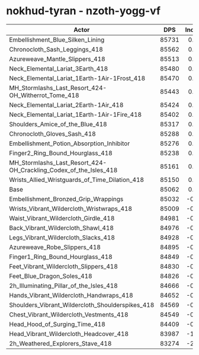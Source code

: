 # nokhud-tyran - nzoth-yogg-vf
| Actor | DPS | Increase |
|---|:---:|:---:|
|Embellishment_Blue_Silken_Lining|85731|0.79%|
|Chronocloth_Sash_Leggings_418|85562|0.59%|
|Azureweave_Mantle_Slippers_418|85513|0.53%|
|Neck_Elemental_Lariat_3Earth_418|85480|0.49%|
|Neck_Elemental_Lariat_1Earth-1Air-1Frost_418|85470|0.48%|
|MH_Stormlashs_Last_Resort_424-OH_Witherrot_Tome_418|85443|0.45%|
|Neck_Elemental_Lariat_2Earth-1Air_418|85424|0.43%|
|Neck_Elemental_Lariat_1Earth-1Air-1Fire_418|85402|0.40%|
|Shoulders_Amice_of_the_Blue_418|85317|0.30%|
|Chronocloth_Gloves_Sash_418|85288|0.27%|
|Embellishment_Potion_Absorption_Inhibitor|85276|0.25%|
|Finger2_Ring_Bound_Hourglass_418|85238|0.21%|
|MH_Stormlashs_Last_Resort_424-OH_Crackling_Codex_of_the_Isles_418|85161|0.12%|
|Wrists_Allied_Wristguards_of_Time_Dilation_418|85150|0.10%|
|Base|85062|0.00%|
|Embellishment_Bronzed_Grip_Wrappings|85032|-0.04%|
|Wrists_Vibrant_Wildercloth_Wristwraps_418|85009|-0.06%|
|Waist_Vibrant_Wildercloth_Girdle_418|84981|-0.10%|
|Back_Vibrant_Wildercloth_Shawl_418|84976|-0.10%|
|Legs_Vibrant_Wildercloth_Slacks_418|84928|-0.16%|
|Azureweave_Robe_Slippers_418|84895|-0.20%|
|Finger1_Ring_Bound_Hourglass_418|84849|-0.25%|
|Feet_Vibrant_Wildercloth_Slippers_418|84830|-0.27%|
|Feet_Blue_Dragon_Soles_418|84826|-0.28%|
|2h_Illuminating_Pillar_of_the_Isles_418|84666|-0.47%|
|Hands_Vibrant_Wildercloth_Handwraps_418|84652|-0.48%|
|Shoulders_Vibrant_Wildercloth_Shoulderspikes_418|84569|-0.58%|
|Chest_Vibrant_Wildercloth_Vestments_418|84549|-0.60%|
|Head_Hood_of_Surging_Time_418|84409|-0.77%|
|Head_Vibrant_Wildercloth_Headcover_418|83987|-1.26%|
|2h_Weathered_Explorers_Stave_418|83274|-2.10%|
